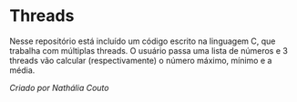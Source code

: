 # Threads
Nesse repositório está incluído um código escrito na linguagem C, que trabalha com múltiplas threads. 
O usuário passa uma lista de números e 3 threads vão calcular (respectivamente) o número máximo, mínimo e a média.

*Criado por Nathália Couto*
